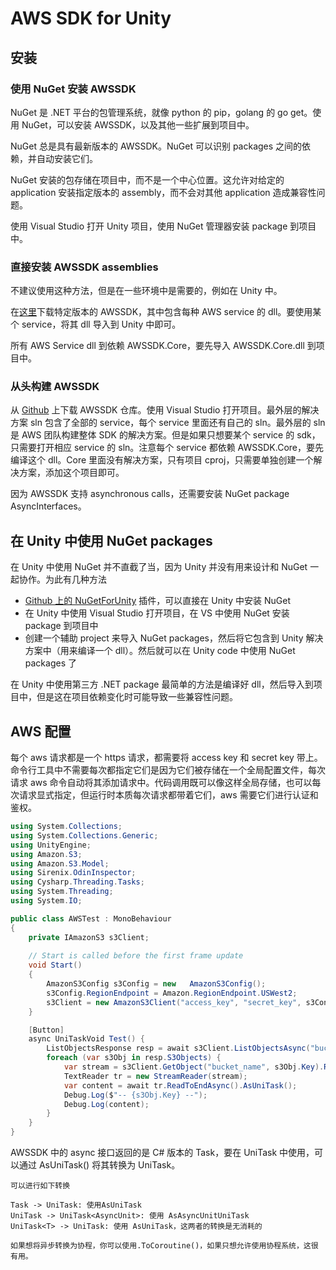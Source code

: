 # AWS SDK for Unity

## 安装

### 使用 NuGet 安装 AWSSDK

NuGet 是 .NET 平台的包管理系统，就像 python 的 pip，golang 的 go get。使用 NuGet，可以安装 AWSSDK，以及其他一些扩展到项目中。

NuGet 总是具有最新版本的 AWSSDK。NuGet 可以识别 packages 之间的依赖，并自动安装它们。

NuGet 安装的包存储在项目中，而不是一个中心位置。这允许对给定的 application 安装指定版本的 assembly，而不会对其他 application 造成兼容性问题。

使用 Visual Studio 打开 Unity 项目，使用 NuGet 管理器安装 package 到项目中。

### 直接安装 AWSSDK assemblies

不建议使用这种方法，但是在一些环境中是需要的，例如在 Unity 中。


在[这里](https://docs.aws.amazon.com/sdk-for-net/v3/developer-guide/net-dg-obtain-assemblies.html#download-zip-files)下载特定版本的 AWSSDK，其中包含每种 AWS service 的 dll。要使用某个 service，将其 dll 导入到 Unity 中即可。

所有 AWS Service dll 到依赖 AWSSDK.Core，要先导入 AWSSDK.Core.dll 到项目中。

### 从头构建 AWSSDK

从 [Github](https://github.com/aws/aws-sdk-net/tree/main) 上下载 AWSSDK 仓库。使用 Visual Studio 打开项目。最外层的解决方案 sln 包含了全部的 service，每个 service 里面还有自己的 sln。最外层的 sln 是 AWS 团队构建整体 SDK 的解决方案。但是如果只想要某个 service 的 sdk，只需要打开相应 service 的 sln。注意每个 service 都依赖 AWSSDK.Core，要先编译这个 dll。Core 里面没有解决方案，只有项目 cproj，只需要单独创建一个解决方案，添加这个项目即可。

因为 AWSSDK 支持 asynchronous calls，还需要安装 NuGet package AsyncInterfaces。

## 在 Unity 中使用 NuGet packages

在 Unity 中使用 NuGet 并不直截了当，因为 Unity 并没有用来设计和 NuGet 一起协作。为此有几种方法

- [Github 上的 NuGetForUnity](https://github.com/GlitchEnzo/NuGetForUnity) 插件，可以直接在 Unity 中安装 NuGet
- 在 Unity 中使用 Visual Studio 打开项目，在 VS 中使用 NuGet 安装 package 到项目中
- 创建一个辅助 project 来导入 NuGet packages，然后将它包含到 Unity 解决方案中（用来编译一个 dll）。然后就可以在 Unity code 中使用 NuGet packages 了

在 Unity 中使用第三方 .NET package 最简单的方法是编译好 dll，然后导入到项目中，但是这在项目依赖变化时可能导致一些兼容性问题。

## AWS 配置

每个 aws 请求都是一个 https 请求，都需要将 access key 和 secret key 带上。命令行工具中不需要每次都指定它们是因为它们被存储在一个全局配置文件，每次请求 aws 命令自动将其添加请求中。代码调用既可以像这样全局存储，也可以每次请求显式指定，但运行时本质每次请求都带着它们，aws 需要它们进行认证和鉴权。 

```C#
using System.Collections;
using System.Collections.Generic;
using UnityEngine;
using Amazon.S3;
using Amazon.S3.Model;
using Sirenix.OdinInspector;
using Cysharp.Threading.Tasks;
using System.Threading;
using System.IO;

public class AWSTest : MonoBehaviour
{
	private IAmazonS3 s3Client;
	
    // Start is called before the first frame update
    void Start()
    {
	    AmazonS3Config s3Config = new	AmazonS3Config();
	    s3Config.RegionEndpoint = Amazon.RegionEndpoint.USWest2;
	    s3Client = new AmazonS3Client("access_key", "secret_key", s3Config);
    }

	[Button]
	async UniTaskVoid Test() {
		ListObjectsResponse resp = await s3Client.ListObjectsAsync("bucket_name", CancellationToken.None).AsUniTask();
		foreach (var s3Obj in resp.S3Objects) {
			var stream = s3Client.GetObject("bucket_name", s3Obj.Key).ResponseStream;
			TextReader tr = new StreamReader(stream);
			var content = await tr.ReadToEndAsync().AsUniTask();
			Debug.Log($"-- {s3Obj.Key} --");
			Debug.Log(content);
		}
	}
}
```

AWSSDK 中的 async 接口返回的是 C# 版本的 Task，要在 UniTask 中使用，可以通过 AsUniTask() 将其转换为 UniTask。

```
可以进行如下转换

Task -> UniTask: 使用AsUniTask
UniTask -> UniTask<AsyncUnit>: 使用 AsAsyncUnitUniTask
UniTask<T> -> UniTask: 使用 AsUniTask，这两者的转换是无消耗的

如果想将异步转换为协程，你可以使用.ToCoroutine()，如果只想允许使用协程系统，这很有用。
```


